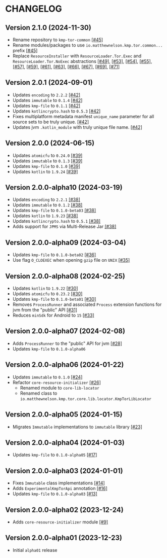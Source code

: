 # CHANGELOG

## Version 2.1.0 (2024-11-30)
 - Rename repository to `kmp-tor-common` [[#45]][45]
 - Rename modules/packages to use `io.matthewnelson.kmp.tor.common...` prefix [[#45]][45]
 - Replace `ResourceInstaller` with `ResourceLoader.Tor.Exec` and `ResourceLoader.Tor.NoExec` 
   abstractions [[#49]][49], [[#53]][53], [[#54]][54], [[#55]][55], [[#57]][57], [[#59]][59], 
   [[#61]][61], [[#63]][63], [[#66]][66], [[#67]][67], [[#69]][69], [[#71]][71]

## Version 2.0.1 (2024-09-01)
 - Updates `encoding` to `2.2.2` [[#42]][42]
 - Updates `immutable` to `0.1.4` [[#42]][42]
 - Updates `kmp-file` to `0.1.1` [[#42]][42]
 - Updates `kotlincrypto.hash` to `0.5.3` [[#42]][42]
 - Fixes multiplatform metadata manifest `unique_name` parameter for
   all source sets to be truly unique. [[#42]][42]
 - Updates jvm `.kotlin_module` with truly unique file name. [[#42]][42]

## Version 2.0.0 (2024-06-15)
 - Updates `atomicfu` to `0.24.0` [[#39]][39]
 - Updates `immutable` to `0.1.3` [[#39]][39]
 - Updates `kmp-file` to `0.1.0` [[#39]][39]
 - Updates `kotlin` to `1.9.24` [[#39]][39]

## Version 2.0.0-alpha10 (2024-03-19)
 - Updates `encoding` to `2.2.1` [[#38]][38]
 - Updates `immutable` to `0.1.2` [[#38]][38]
 - Updates `kmp-file` to `0.1.0-beta03` [[#38]][38]
 - Updates `kotlin` to `1.9.23` [[#38]][38]
 - Updates `kotlincrypto.hash` to `0.5.1` [[#38]][38]
 - Adds support for `JPMS` via Multi-Release Jar [[#38]][38]

## Version 2.0.0-alpha09 (2024-03-04)
 - Updates `kmp-file` to `0.1.0-beta02` [[#36]][36]
 - Use flag `O_CLOEXEC` when opening `gzip` file on `UNIX` [[#35]][35]

## Version 2.0.0-alpha08 (2024-02-25)
 - Updates `kotlin` to `1.9.22` [[#30]][30]
 - Updates `atomicfu` to `0.23.2` [[#30]][30]
 - Updates `kmp-file` to `0.1.0-beta01` [[#30]][30]
 - Removes `ProcessRunner` and associated `Process` extension functions 
   for jvm from the "public" API [[#31]][31]
 - Reduces `minSdk` for Android to `15` [[#33]][33]

## Version 2.0.0-alpha07 (2024-02-08)
 - Adds `ProcessRunner` to the "public" API for jvm [[#28]][28]
 - Updates `kmp-file` to `0.1.0-alpha06`

## Version 2.0.0-alpha06 (2024-01-22)
 - Updates `immutable` to `0.1.0` [[#24]][24]
 - Refactor `core-resource-initializer` [[#26]][26]
     - Renamed module to `core-lib-locator`
     - Renamed class to `io.matthewnelson.kmp.tor.core.lib.locator.KmpTorLibLocator`

## Version 2.0.0-alpha05 (2024-01-15)
 - Migrates `Immutable` implementations to `immutable` library [[#23]][23]

## Version 2.0.0-alpha04 (2024-01-03)
 - Updates `kmp-file` to `0.1.0-alpha05` [[#17]][17]

## Version 2.0.0-alpha03 (2024-01-01)
 - Fixes `Immutable` class implementations [[#14]][14]
 - Adds `ExperimentalKmpTorApi` annotation [[#16]][16]
 - Updates `kmp-file` to `0.1.0-alpha03` [[#13]][13]

## Version 2.0.0-alpha02 (2023-12-24)
 - Adds `core-resource-initializer` module [[#9]][9]

## Version 2.0.0-alpha01 (2023-12-23)
 - Initial `alpha01` release

[9]: https://github.com/05nelsonm/kmp-tor-common/pull/9
[13]: https://github.com/05nelsonm/kmp-tor-common/pull/13
[14]: https://github.com/05nelsonm/kmp-tor-common/pull/14
[16]: https://github.com/05nelsonm/kmp-tor-common/pull/16
[17]: https://github.com/05nelsonm/kmp-tor-common/pull/17
[23]: https://github.com/05nelsonm/kmp-tor-common/pull/23
[24]: https://github.com/05nelsonm/kmp-tor-common/pull/24
[26]: https://github.com/05nelsonm/kmp-tor-common/pull/26
[28]: https://github.com/05nelsonm/kmp-tor-common/pull/28
[30]: https://github.com/05nelsonm/kmp-tor-common/pull/30
[31]: https://github.com/05nelsonm/kmp-tor-common/pull/31
[33]: https://github.com/05nelsonm/kmp-tor-common/pull/33
[35]: https://github.com/05nelsonm/kmp-tor-common/pull/35
[36]: https://github.com/05nelsonm/kmp-tor-common/pull/36
[38]: https://github.com/05nelsonm/kmp-tor-common/pull/38
[39]: https://github.com/05nelsonm/kmp-tor-common/pull/39
[42]: https://github.com/05nelsonm/kmp-tor-common/pull/42
[45]: https://github.com/05nelsonm/kmp-tor-common/pull/45
[49]: https://github.com/05nelsonm/kmp-tor-common/pull/49
[53]: https://github.com/05nelsonm/kmp-tor-common/pull/53
[54]: https://github.com/05nelsonm/kmp-tor-common/pull/54

[55]: https://github.com/05nelsonm/kmp-tor-common/pull/55
[57]: https://github.com/05nelsonm/kmp-tor-common/pull/57
[59]: https://github.com/05nelsonm/kmp-tor-common/pull/59
[61]: https://github.com/05nelsonm/kmp-tor-common/pull/61
[63]: https://github.com/05nelsonm/kmp-tor-common/pull/63
[66]: https://github.com/05nelsonm/kmp-tor-common/pull/66
[67]: https://github.com/05nelsonm/kmp-tor-common/pull/67
[69]: https://github.com/05nelsonm/kmp-tor-common/pull/69
[71]: https://github.com/05nelsonm/kmp-tor-common/pull/71
